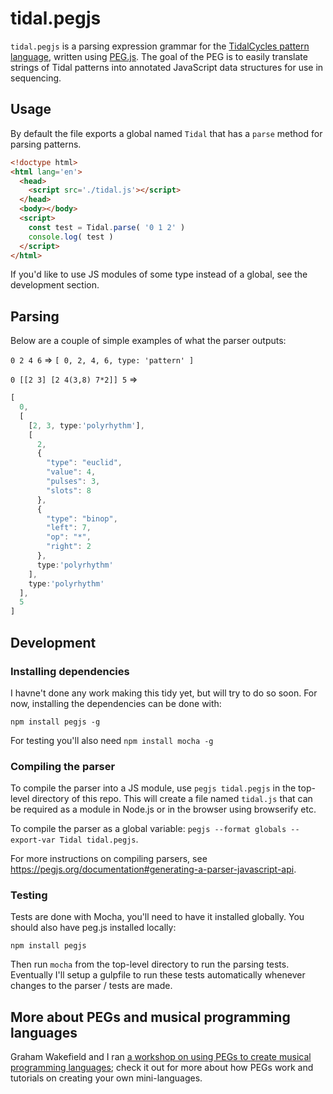 # tidal.pegjs

`tidal.pegjs` is a parsing expression grammar for the [TidalCycles pattern language](https://tidalcycles.org/patterns.html), written using [PEG.js](http://pegjs.org). The goal of the PEG is to easily translate strings of Tidal patterns into annotated JavaScript data structures for use in sequencing.

## Usage
By default the file exports a global named `Tidal` that has a `parse` method for parsing patterns.

```html
<!doctype html>
<html lang='en'>
  <head>
    <script src='./tidal.js'></script>
  </head>
  <body></body>
  <script>
    const test = Tidal.parse( '0 1 2' )
    console.log( test )
  </script>
</html>
```

If you'd like to use JS modules of some type instead of a global, see the development section.

## Parsing
Below are a couple of simple examples of what the parser outputs:

`0 2 4 6` => `[ 0, 2, 4, 6, type: 'pattern' ]`

`0 [[2 3] [2 4(3,8) 7*2]] 5` =>

```js
[
  0, 
  [
    [2, 3, type:'polyrhythm'],
    [
      2, 
      {
        "type": "euclid",
        "value": 4,
        "pulses": 3,
        "slots": 8
      }, 
      {
        "type": "binop",
        "left": 7,
        "op": "*",
        "right": 2
      },
      type:'polyrhythm'
    ],
    type:'polyrhythm'
  ], 
  5
]

```

## Development

### Installing dependencies
I havne't done any work making this tidy yet, but will try to do so soon. For now, installing the dependencies can be done with:

```
npm install pegjs -g
```

For testing you'll also need `npm install mocha -g`

### Compiling the parser

To compile the parser into a JS module, use `pegjs tidal.pegjs` in the top-level directory of this repo. This will create a file named `tidal.js` that can be required as a module in Node.js or in the browser using browserify etc.

To compile the parser as a global variable: `pegjs --format globals --export-var Tidal tidal.pegjs`.

For more instructions on compiling parsers, see https://pegjs.org/documentation#generating-a-parser-javascript-api.

### Testing

Tests are done with Mocha, you'll need to have it installed globally. You should also have peg.js installed locally:

`npm install pegjs`

Then run `mocha` from the top-level directory to run the parsing tests. Eventually I'll setup a gulpfile to run these tests automatically whenever changes to the parser / tests are made.

## More about PEGs and musical programming languages
Graham Wakefield and I ran [a workshop on using PEGs to create musical programming languages](http://worldmaking.github.io/workshop_nime_2017/); check it out for more about how PEGs work and tutorials on creating your own mini-languages.
